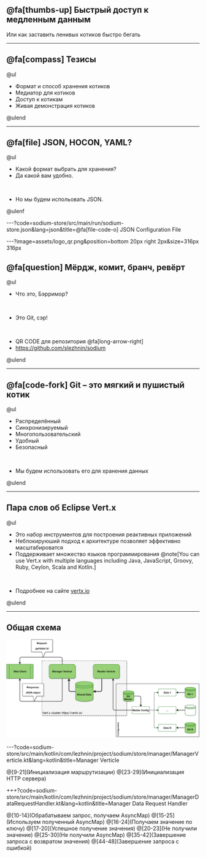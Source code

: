 ## @fa[thumbs-up] Быстрый доступ к медленным данным​

Или как заставить ленивых  котиков  быстро бегать​

---
## @fa[compass] Тезисы​

@ul

- Формат и способ хранения котиков​
- Медиатор для котиков​
- Доступ к котикам​
- Живая демонстрация котиков

@ulend

---
## @fa[file] JSON, HOCON, YAML?​

@ul

- Какой формат выбрать для хранения?
- Да какой вам удобно.

<br>

- Но мы будем испольовать JSON.

@ulenf

---?code=sodium-store/src/main/run/sodium-store.json&lang=json&title=@fa[file-code-o] JSON Configuration File

---?image=assets/logo_qr.png&position=bottom 20px right 2px&size=316px 316px
## @fa[question] Мёрдж, комит, бранч, ревёрт

@ul

- Что это, Бэрримор?​

<br>

- Это Git, сэр!​

<br>

- QR CODE для репозитория @fa[long-arrow-right]
- https://github.com/slezhnin/sodium

@ulend

---
## @fa[code-fork] Git – это мягкий и пушистый котик​

@ul

- Распределённый​
- Синхронизируемый​
- Многопользовательский​
- Удобный​
- Безопасный​

​<br>

- Мы будем использовать его для хранения данных​

@ulend

---
## Пара слов об Eclipse Vert.x

@ul

- Это набор инструментов для построения реактивных приложений
- Неблокируюший подход к архитектуре позволяет эффективно масштабироватся
- Поддерживает множество языков программирования @note[You can use Vert.x with multiple languages including Java, JavaScript, Groovy, Ruby, Ceylon, Scala and Kotlin.]

<br>

- Подробнее на сайте [vertx.io](https://vertx.io/)

@ulend

---
## Общая схема

![General Schema](assets/general_schema.png)

---?code=sodium-store/src/main/kotlin/com/lezhnin/project/sodium/store/manager/ManagerVerticle.kt&lang=kotlin&title=Manager Verticle

@[9-21](Инициализация маршрутизации)
@[23-29](Инициализация HTTP сервера)

+++?code=sodium-store/src/main/kotlin/com/lezhnin/project/sodium/store/manager/ManagerDataRequestHandler.kt&lang=kotlin&title=Manager Data Request Handler

@[10-14](Обрабатываем запрос, получаем AsyncMap)
@[15-25](Используем полученный AsyncMap)
@[16-24](Получаем значение по ключу)
@[17-20](Успешное получение значения)
@[20-23](Не получили значение)
@[25-30](Не получили AsyncMap)
@[35-42](Завершение запроса с возвратом значения)
@[44-48](Завершение запроса с ошибкой)
